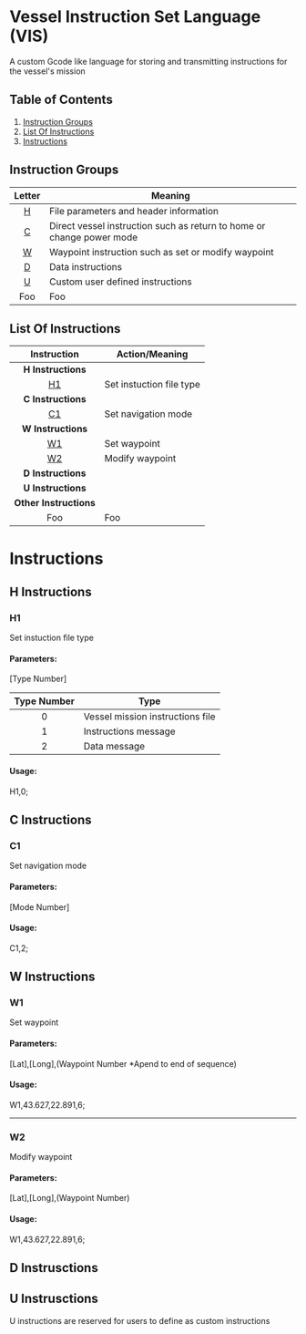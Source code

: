 # Vessel Instruction Set Language (VIS)
A custom Gcode like language for storing and transmitting instructions for the vessel's mission

## Table of Contents

1. [Instruction Groups](#instruction-groups)
2. [List Of Instructions](#list-of-instructions)
3. [Instructions](#instructions)

## Instruction Groups

| Letter  | Meaning |
| :-----: | ------- |
| [H](#h-instructions) | File parameters and header information |
| [C](#c-instructions) | Direct vessel instruction such as return to home or change power mode |
| [W](#w-instructions) | Waypoint instruction such as set or modify waypoint |
| [D](#d-instructions) | Data instructions |
| [U](#u-instructions) | Custom user defined instructions |
| Foo | Foo |


## List Of Instructions

| Instruction | Action/Meaning |
| :-----: | ---------- |
| **H Instructions** |  |
| [H1](#h1) | Set instuction file type |
| **C Instructions** |  |
| [C1](#c1) | Set navigation mode |
| **W Instructions** |  |
| [W1](#w1) | Set waypoint |
| [W2](#w2) | Modify waypoint |
| **D Instructions** |  |
| **U Instructions** |  |
| **Other Instructions** |  |
| Foo | Foo |


# Instructions


## H Instructions

### H1
Set instuction file type

#### Parameters:
[Type Number]

| Type Number | Type |
| :-----: | ---------- |
| 0 | Vessel mission instructions file |
| 1 | Instructions message |
| 2 | Data message |

#### Usage:
H1,0;


## C Instructions

### C1
Set navigation mode

#### Parameters:
[Mode Number]

#### Usage:
C1,2;


## W Instructions


### W1

Set waypoint

#### Parameters:
[Lat],[Long],(Waypoint Number \*Apend to end of sequence)

#### Usage:
W1,43.627,22.891,6;

---

### W2

Modify waypoint

#### Parameters:
[Lat],[Long],(Waypoint Number)

#### Usage:
W1,43.627,22.891,6;


## D Instrusctions


## U Instrusctions
U instructions are reserved for users to define as custom instructions
